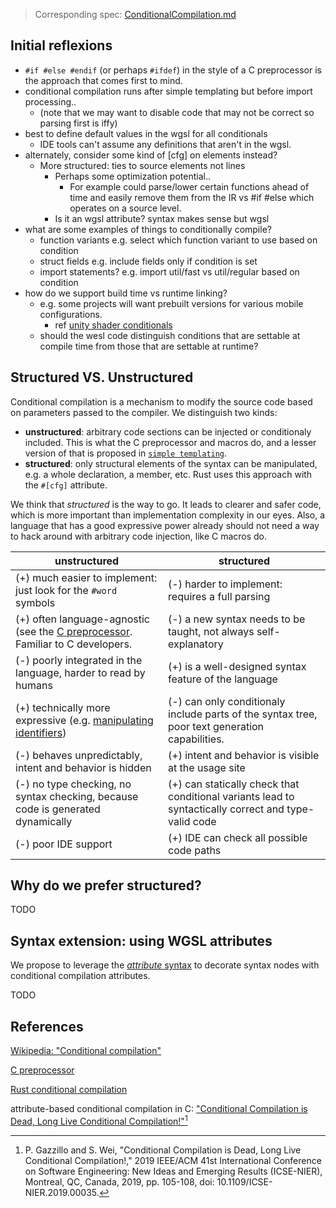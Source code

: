 > Corresponding spec: [ConditionalCompilation.md](ConditionalCompilation.md)

## Initial reflexions

* `#if #else #endif` (or perhaps `#ifdef`) in the style of a C preprocessor 
  is the approach that comes first to mind.
* conditional compilation runs after simple templating but before import processing..
  * (note that we may want to disable code that may not be correct so parsing first is iffy)
* best to define default values in the wgsl for all conditionals
  * IDE tools can't assume any definitions that aren't in the wgsl.
* alternately, consider some kind of [cfg] on elements instead? 
  * More structured: ties to source elements not lines
    * Perhaps some optimization potential..
      * For example could parse/lower certain functions ahead of 
        time and easily remove them from the IR vs #if #else which operates on a source level.
    * Is it an wgsl attribute? syntax makes sense but wgsl 
* what are some examples of things to conditionally compile?
  * function variants e.g. select which function variant to use based on condition
  * struct fields e.g. include fields only if condition is set
  * import statements? e.g. import util/fast vs util/regular based on condition
* how do we support build time vs runtime linking?
  * e.g. some projects will want prebuilt versions for various mobile configurations.
    * ref [unity shader conditionals](https://docs.unity3d.com/Manual/shader-conditionals.html)
  * should the wesl code distinguish conditions that are settable at compile time from those that are settable at runtime?

## Structured VS. Unstructured

Conditional compilation is a mechanism to modify the source code based on parameters passed to the compiler. We distinguish two kinds:

 * **unstructured**: arbitrary code sections can be injected or conditionaly included. This is what the C preprocessor and macros do, and a lesser version of that is proposed in [`simple templating`](SimpleTemplating.md). 
 * **structured**: only structural elements of the syntax can be manipulated, e.g. a whole declaration, a member, etc. Rust uses this approach with the `#[cfg]` attribute.

We think that *structured* is the way to go. It leads to clearer and safer code, which is more important than implementation complexity in our eyes.
Also, a language that has a good expressive power already should not need a way to hack around with arbitrary code injection, like C macros do.

| unstructured | structured |
|--------------|------------|
| (+) much easier to implement: just look for the `#word` symbols | (-) harder to implement: requires a full parsing |
| (+) often language-agnostic (see the [C preprocessor](https://en.wikipedia.org/wiki/C_preprocessor). Familiar to C developers. | (-) a new syntax needs to be taught, not always self-explanatory |
| (-) poorly integrated in the language, harder to read by humans | (+) is a well-designed syntax feature of the language |
| (+) technically more expressive (e.g. [manipulating identifiers](https://en.wikipedia.org/wiki/C_preprocessor#Token_concatenation)) | (-) can only conditionaly include parts of the syntax tree, poor text generation capabilities. |
| (-) behaves unpredictably, intent and behavior is hidden | (+) intent and behavior is visible at the usage site |
| (-) no type checking, no syntax checking, because code is generated dynamically | (+) can statically check that conditional variants lead to syntactically correct and type-valid code |
| (-) poor IDE support | (+) IDE can check all possible code paths |

## Why do we prefer structured?

TODO

## Syntax extension: using WGSL attributes

We propose to leverage the [*attribute* syntax](https://www.w3.org/TR/WGSL/#attributes) to decorate syntax nodes with conditional compilation attributes.

TODO

## References

[Wikipedia: "Conditional compilation"](https://en.wikipedia.org/wiki/Conditional_compilation)

[C preprocessor](https://en.wikipedia.org/wiki/C_preprocessor)

[Rust conditional compilation](https://doc.rust-lang.org/reference/conditional-compilation.html)

attribute-based conditional compilation in C: ["Conditional Compilation is Dead, Long Live Conditional Compilation!"](https://www.paulgazzillo.com/papers/icse19nier.pdf)[^1]

[^1]: P. Gazzillo and S. Wei, "Conditional Compilation is Dead, Long Live Conditional Compilation!," 2019 IEEE/ACM 41st International Conference on Software Engineering: New Ideas and Emerging Results (ICSE-NIER), Montreal, QC, Canada, 2019, pp. 105-108, doi: 10.1109/ICSE-NIER.2019.00035.
